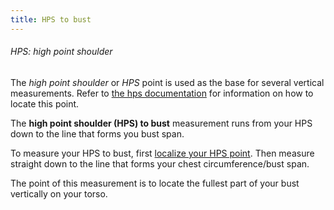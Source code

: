 ```yaml
---
title: HPS to bust
---
```


<Note>

###### HPS: high point shoulder

The *high point shoulder* or *HPS* point is used as the base for several vertical measurements.
Refer to [the hps documentation](/docs/measurements/hps/) for information on how to locate this point.

</Note>

The **high point shoulder (HPS) to bust** measurement runs from your HPS down to the line that forms you bust span.

To measure your HPS to bust, first [localize your HPS point](/docs/measurements/hps/). 
Then measure straight down to the line that forms your chest circumference/bust span.

The point of this measurement is to locate the fullest part of your bust vertically on your torso.
